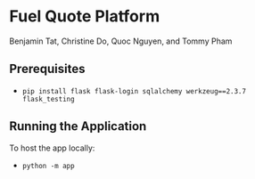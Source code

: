 ﻿# Fuel Quote Platform

Benjamin Tat, Christine Do, Quoc Nguyen, and Tommy Pham

## Prerequisites

- `pip install flask flask-login sqlalchemy werkzeug==2.3.7 flask_testing`

## Running the Application

To host the app locally:

- `python -m app`
